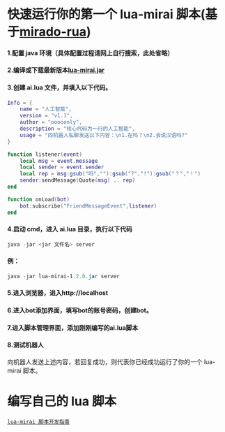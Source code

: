 # 快速运行你的第一个 lua-mirai 脚本(基于[mirado-rua](https://github.com/only52607/mirado-rua))



#### 1.配置 java 环境（具体配置过程请网上自行搜索，此处省略）



#### 2.编译或下载最新版本[lua-mirai.jar](https://github.com/only52607/lua-mirai/releases)



#### 3.创建 ai.lua 文件，并填入以下代码。

```lua
Info = {
	name = "人工智能",
    version = "v1.1",
    author = "ooooonly",
    description = "核心代码为一行的人工智能",
    usage = "向机器人私聊发送以下内容：\n1.在吗？\n2.会说汉语吗?"
}

function listener(event)
    local msg = event.message
    local sender = event.sender
    local rep = msg:gsub("吗",""):gsub("?","!"):gsub("？","！")
    sender:sendMessage(Quote(msg) .. rep)
end

function onLoad(bot)
    bot:subscribe("FriendMessageEvent",listener)
end
```



#### 4.启动 cmd，进入 ai.lua 目录，执行以下代码

```powershell
java -jar <jar 文件名> server
```

#### 例：

```powershell
java -jar lua-mirai-1.2.0.jar server
```



#### 5.进入浏览器，进入http://localhost



#### 6.进入bot添加界面，填写bot的账号密码，创建bot。



#### 7.进入脚本管理界面，添加刚刚编写的ai.lua脚本



#### 8.测试机器人

向机器人发送上述内容，若回复成功，则代表你已经成功运行了你的一个 lua-mirai 脚本。



# 编写自己的 lua 脚本

[`lua-mirai 脚本开发指南`](/docs/guide.md)

